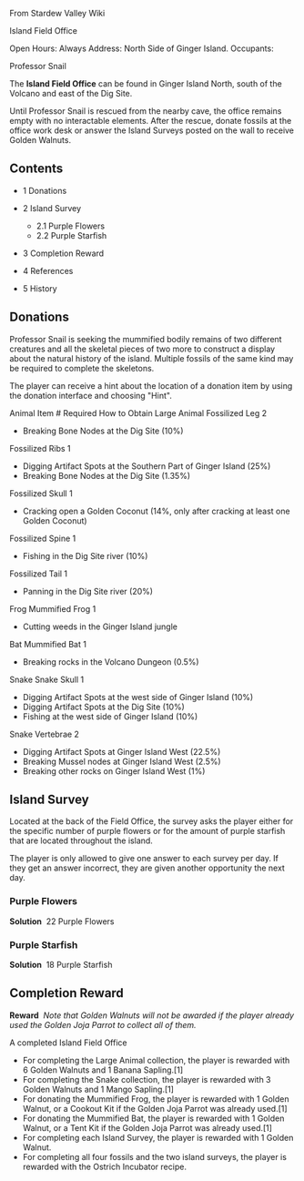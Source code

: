 From Stardew Valley Wiki

Island Field Office

Open Hours: Always Address: North Side of Ginger Island. Occupants:

Professor Snail

The **Island Field Office** can be found in Ginger Island North, south of the Volcano and east of the Dig Site.

Until Professor Snail is rescued from the nearby cave, the office remains empty with no interactable elements. After the rescue, donate fossils at the office work desk or answer the Island Surveys posted on the wall to receive Golden Walnuts.

## Contents

- 1 Donations
- 2 Island Survey
  
  - 2.1 Purple Flowers
  - 2.2 Purple Starfish
- 3 Completion Reward
- 4 References
- 5 History

## Donations

Professor Snail is seeking the mummified bodily remains of two different creatures and all the skeletal pieces of two more to construct a display about the natural history of the island. Multiple fossils of the same kind may be required to complete the skeletons.

The player can receive a hint about the location of a donation item by using the donation interface and choosing "Hint".

Animal Item # Required How to Obtain Large Animal Fossilized Leg 2

- Breaking Bone Nodes at the Dig Site (10%)

Fossilized Ribs 1

- Digging Artifact Spots at the Southern Part of Ginger Island (25%)
- Breaking Bone Nodes at the Dig Site (1.35%)

Fossilized Skull 1

- Cracking open a Golden Coconut (14%, only after cracking at least one Golden Coconut)

Fossilized Spine 1

- Fishing in the Dig Site river (10%)

Fossilized Tail 1

- Panning in the Dig Site river (20%)

Frog Mummified Frog 1

- Cutting weeds in the Ginger Island jungle

Bat Mummified Bat 1

- Breaking rocks in the Volcano Dungeon (0.5%)

Snake Snake Skull 1

- Digging Artifact Spots at the west side of Ginger Island (10%)
- Digging Artifact Spots at the Dig Site (10%)
- Fishing at the west side of Ginger Island (10%)

Snake Vertebrae 2

- Digging Artifact Spots at Ginger Island West (22.5%)
- Breaking Mussel nodes at Ginger Island West (2.5%)
- Breaking other rocks on Ginger Island West (1%)

## Island Survey

Located at the back of the Field Office, the survey asks the player either for the specific number of purple flowers or for the amount of purple starfish that are located throughout the island.

The player is only allowed to give one answer to each survey per day. If they get an answer incorrect, they are given another opportunity the next day.

### Purple Flowers

**Solution**  22 Purple Flowers

### Purple Starfish

**Solution**  18 Purple Starfish

## Completion Reward

**Reward**  *Note that Golden Walnuts will not be awarded if the player already used the Golden Joja Parrot to collect all of them.*

A completed Island Field Office

- For completing the Large Animal collection, the player is rewarded with 6 Golden Walnuts and 1 Banana Sapling.\[1]
- For completing the Snake collection, the player is rewarded with 3 Golden Walnuts and 1 Mango Sapling.\[1]
- For donating the Mummified Frog, the player is rewarded with 1 Golden Walnut, or a Cookout Kit if the Golden Joja Parrot was already used.\[1]
- For donating the Mummified Bat, the player is rewarded with 1 Golden Walnut, or a Tent Kit if the Golden Joja Parrot was already used.\[1]
- For completing each Island Survey, the player is rewarded with 1 Golden Walnut.
- For completing all four fossils and the two island surveys, the player is rewarded with the Ostrich Incubator recipe.